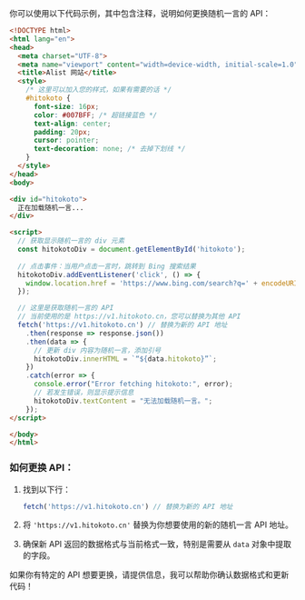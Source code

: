你可以使用以下代码示例，其中包含注释，说明如何更换随机一言的 API：

```html
<!DOCTYPE html>
<html lang="en">
<head>
  <meta charset="UTF-8">
  <meta name="viewport" content="width=device-width, initial-scale=1.0">
  <title>Alist 网站</title>
  <style>
    /* 这里可以加入您的样式，如果有需要的话 */
    #hitokoto {
      font-size: 16px;
      color: #007BFF; /* 超链接蓝色 */
      text-align: center;
      padding: 20px;
      cursor: pointer;
      text-decoration: none; /* 去掉下划线 */
    }
  </style>
</head>
<body>

<div id="hitokoto">
  正在加载随机一言...
</div>

<script>
  // 获取显示随机一言的 div 元素
  const hitokotoDiv = document.getElementById('hitokoto');
  
  // 点击事件：当用户点击一言时，跳转到 Bing 搜索结果
  hitokotoDiv.addEventListener('click', () => {
    window.location.href = 'https://www.bing.com/search?q=' + encodeURIComponent(hitokotoDiv.textContent);
  });

  // 这里是获取随机一言的 API
  // 当前使用的是 https://v1.hitokoto.cn，您可以替换为其他 API
  fetch('https://v1.hitokoto.cn') // 替换为新的 API 地址
    .then(response => response.json())
    .then(data => {
      // 更新 div 内容为随机一言，添加引号
      hitokotoDiv.innerHTML = `“${data.hitokoto}”`; 
    })
    .catch(error => {
      console.error("Error fetching hitokoto:", error);
      // 若发生错误，则显示提示信息
      hitokotoDiv.textContent = "无法加载随机一言。";
    });
</script>

</body>
</html>
```

### 如何更换 API：

1. 找到以下行：
   ```javascript
   fetch('https://v1.hitokoto.cn') // 替换为新的 API 地址
   ```

2. 将 `'https://v1.hitokoto.cn'` 替换为你想要使用的新的随机一言 API 地址。

3. 确保新 API 返回的数据格式与当前格式一致，特别是需要从 `data` 对象中提取的字段。

如果你有特定的 API 想要更换，请提供信息，我可以帮助你确认数据格式和更新代码！
